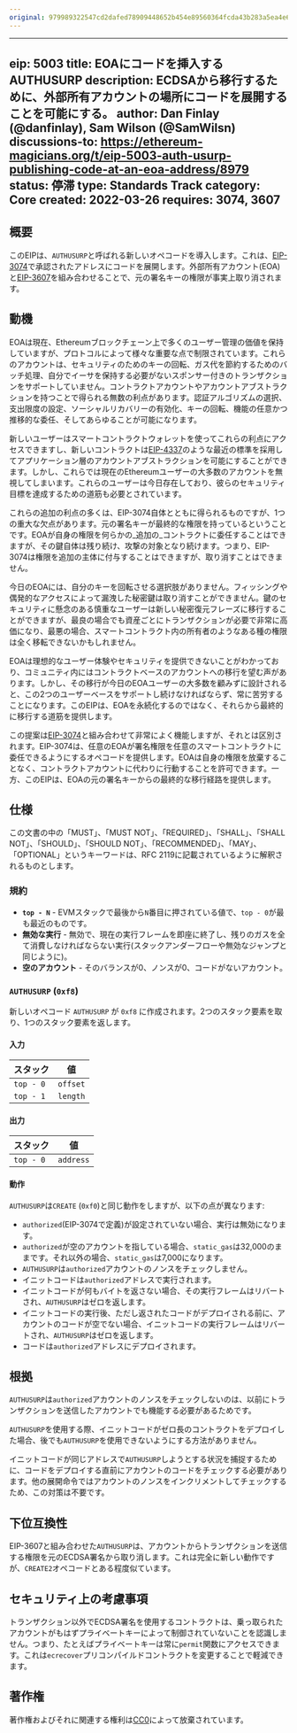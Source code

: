 ```yaml
---
original: 979989322547cd2dafed78909448652b454e89560364fcda43b283a5ea4e635a
---
```


---
eip: 5003
title: EOAにコードを挿入するAUTHUSURP
description: ECDSAから移行するために、外部所有アカウントの場所にコードを展開することを可能にする。
author: Dan Finlay (@danfinlay), Sam Wilson (@SamWilsn)
discussions-to: https://ethereum-magicians.org/t/eip-5003-auth-usurp-publishing-code-at-an-eoa-address/8979
status: 停滞
type: Standards Track
category: Core
created: 2022-03-26
requires: 3074, 3607
---

## 概要

このEIPは、`AUTHUSURP`と呼ばれる新しいオペコードを導入します。これは、[EIP-3074](./eip-3074.md)で承認されたアドレスにコードを展開します。外部所有アカウント(EOA)と[EIP-3607](./eip-3607.md)を組み合わせることで、元の署名キーの権限が事実上取り消されます。

## 動機

EOAは現在、Ethereumブロックチェーン上で多くのユーザー管理の価値を保持していますが、プロトコルによって様々な重要な点で制限されています。これらのアカウントは、セキュリティのためのキーの回転、ガス代を節約するためのバッチ処理、自分でイーサを保持する必要がないスポンサー付きのトランザクションをサポートしていません。コントラクトアカウントやアカウントアブストラクションを持つことで得られる無数の利点があります。認証アルゴリズムの選択、支出限度の設定、ソーシャルリカバリーの有効化、キーの回転、機能の任意かつ推移的な委任、そしてあらゆることが可能になります。

新しいユーザーはスマートコントラクトウォレットを使ってこれらの利点にアクセスできますし、新しいコントラクトは[EIP-4337](./eip-4337.md)のような最近の標準を採用してアプリケーション層のアカウントアブストラクションを可能にすることができます。しかし、これらでは現在のEthereumユーザーの大多数のアカウントを無視してしまいます。これらのユーザーは今日存在しており、彼らのセキュリティ目標を達成するための道筋も必要とされています。

これらの追加の利点の多くは、EIP-3074自体とともに得られるものですが、1つの重大な欠点があります。元の署名キーが最終的な権限を持っているということです。EOAが自身の権限を何らかの_追加の_コントラクトに委任することはできますが、その鍵自体は残り続け、攻撃の対象となり続けます。つまり、EIP-3074は権限を追加の主体に付与することはできますが、取り消すことはできません。

今日のEOAには、自分のキーを回転させる選択肢がありません。フィッシングや偶発的なアクセスによって漏洩した秘密鍵は取り消すことができません。鍵のセキュリティに懸念のある慎重なユーザーは新しい秘密復元フレーズに移行することができますが、最良の場合でも資産ごとにトランザクションが必要で非常に高価になり、最悪の場合、スマートコントラクト内の所有者のようなある種の権限は全く移転できないかもしれません。

EOAは理想的なユーザー体験やセキュリティを提供できないことがわかっており、コミュニティ内にはコントラクトベースのアカウントへの移行を望む声があります。しかし、その移行が今日のEOAユーザーの大多数を顧みずに設計されると、この2つのユーザーベースをサポートし続けなければならず、常に苦労することになります。このEIPは、EOAを永続化するのではなく、それらから最終的に移行する道筋を提供します。

この提案は[EIP-3074](./eip-3074.md)と組み合わせて非常によく機能しますが、それとは区別されます。EIP-3074は、任意のEOAが署名権限を任意のスマートコントラクトに委任できるようにするオペコードを提供します。EOAは自身の権限を放棄することなく、コントラクトアカウントに代わりに行動することを許可できます。一方、このEIPは、EOAの元の署名キーからの最終的な移行経路を提供します。

## 仕様

この文書の中の「MUST」、「MUST NOT」、「REQUIRED」、「SHALL」、「SHALL NOT」、「SHOULD」、「SHOULD NOT」、「RECOMMENDED」、「MAY」、「OPTIONAL」というキーワードは、RFC 2119に記載されているように解釈されるものとします。

### 規約

- **`top - N`** - EVMスタックで最後から`N`番目に押されている値で、`top - 0`が最も最近のものです。
- **無効な実行** - 無効で、現在の実行フレームを即座に終了し、残りのガスを全て消費しなければならない実行(スタックアンダーフローや無効なジャンプと同じように)。
- **空のアカウント** - そのバランスが0、ノンスが0、コードがないアカウント。

### `AUTHUSURP` (`0xf8`)

新しいオペコード `AUTHUSURP` が `0xf8` に作成されます。2つのスタック要素を取り、1つのスタック要素を返します。

#### 入力

| スタック   | 値         |
| --------- | ---------- |
| `top - 0` | `offset`   |
| `top - 1` | `length`   |

#### 出力

| スタック    | 値        |
| ---------- | --------- |
| `top - 0`  | `address` |

#### 動作

`AUTHUSURP`は`CREATE` (`0xf0`)と同じ動作をしますが、以下の点が異なります:

- `authorized`(EIP-3074で定義)が設定されていない場合、実行は無効になります。
- `authorized`が空のアカウントを指している場合、`static_gas`は32,000のままです。それ以外の場合、`static_gas`は7,000になります。
- `AUTHUSURP`は`authorized`アカウントのノンスをチェックしません。
- イニットコードは`authorized`アドレスで実行されます。
- イニットコードが何もバイトを返さない場合、その実行フレームはリバートされ、`AUTHUSURP`はゼロを返します。
- イニットコードの実行後、ただし返されたコードがデプロイされる前に、アカウントのコードが空でない場合、イニットコードの実行フレームはリバートされ、`AUTHUSURP`はゼロを返します。
- コードは`authorized`アドレスにデプロイされます。

## 根拠

`AUTHUSURP`は`authorized`アカウントのノンスをチェックしないのは、以前にトランザクションを送信したアカウントでも機能する必要があるためです。

`AUTHUSURP`を使用する際、イニットコードがゼロ長のコントラクトをデプロイした場合、後でも`AUTHUSURP`を使用できないようにする方法がありません。

イニットコードが同じアドレスで`AUTHUSURP`しようとする状況を捕捉するために、コードをデプロイする直前にアカウントのコードをチェックする必要があります。他の展開命令ではアカウントのノンスをインクリメントしてチェックするため、この対策は不要です。

## 下位互換性

EIP-3607と組み合わせた`AUTHUSURP`は、アカウントからトランザクションを送信する権限を元のECDSA署名から取り消します。これは完全に新しい動作ですが、`CREATE2`オペコードとある程度似ています。

## セキュリティ上の考慮事項

トランザクション以外でECDSA署名を使用するコントラクトは、乗っ取られたアカウントがもはずプライベートキーによって制御されていないことを認識しません。つまり、たとえばプライベートキーは常に`permit`関数にアクセスできます。これは`ecrecover`プリコンパイルドコントラクトを変更することで軽減できます。

## 著作権
著作権およびそれに関連する権利は[CC0](../LICENSE.md)によって放棄されています。